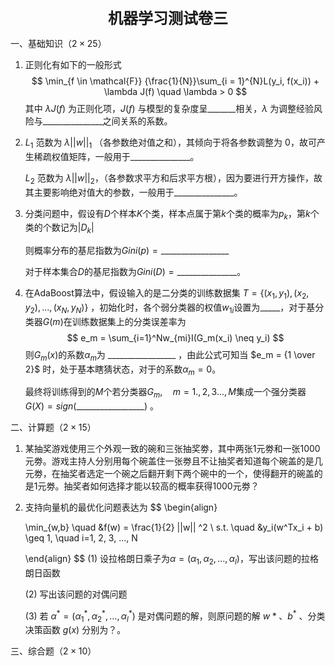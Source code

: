 <div align="center" style="font-size: 24px; font-weight: bold">机器学习测试卷三</div>

一、基础知识（$2 \times 25$）

1. 正则化有如下的一般形式
   $$
   \min_{f \in \mathcal{F}} {\frac{1}{N}}\sum_{i = 1}^{N}L(y_i, f(x_i)) + \lambda J(f) \quad \lambda > 0
   $$
   其中 $\lambda J(f)$ 为正则化项，$J(f)$ 与模型的复杂度呈$\_\_\_\_\_\_\_$相关，$\lambda$ 为调整经验风险与$\_\_\_\_\_\_\_\_\_\_\_\_\_\_\_$之间关系的系数。

2. $L_1$ 范数为 $\lambda ||w||_1$ （各参数绝对值之和），其倾向于将各参数调整为 $0$，故可产生稀疏权值矩阵，一般用于$\_\_\_\_\_\_\_\_\_\_\_\_\_\_\_$。

   $L_2$ 范数为 $\lambda ||w||_2$，（各参数求平方和后求平方根），因为要进行开方操作，故其主要影响绝对值大的参数，一般用于$\_\_\_\_\_\_\_\_\_\_\_\_\_\_\_$。

3. 分类问题中，假设有$D$个样本$K$个类，样本点属于第$k$个类的概率为$p_k$，第$k$个类的个数记为$|D_k|$

   则概率分布的基尼指数为$Gini(p) = \_\_\_\_\_\_\_\_\_\_\_\_\_\_\_\_\_$

    对于样本集合$D$的基尼指数为$Gini(D) = \_\_\_\_\_\_\_\_\_\_\_\_\_\_\_$。

4. 在AdaBoost算法中，假设输入的是二分类的训练数据集 $T = \{(x_1, y_1), (x_2, y_2), ..., (x_N, y_N)\}$ ，初始化时，各个弱分类器的权值$w_{1i}$设置为$\_\_\_\_\_$，对于基分类器$G(m)$在训练数据集上的分类误差率为
   $$
   e_m = \sum_{i=1}^Nw_{mi}I(G_m(x_i) \neq y_i)
   $$
   则$G_m(x)$的系数$\alpha_m$为 $\_\_\_\_\_\_\_\_\_\_\_\_\_\_\_\_\_$ ，由此公式可知当 $e_m = {1 \over 2}$ 时，处于基本瞎猜状态，对于的系数$\alpha_m = 0$。

   最终将训练得到的$M$个若分类器$G_m, \quad m =1.,2,3...,M$集成一个强分类器$G(X) = sign(\_\_\_\_\_\_\_\_\_\_\_\_\_\_\_\_\_)$ 。



二、计算题（$2 \times 15$）

1. 某抽奖游戏使用三个外观一致的碗和三张抽奖劵，其中两张1元劵和一张1000元劵。游戏主持人分别用每个碗盖住一张劵且不让抽奖者知道每个碗盖的是几元劵，在抽奖者选定一个碗之后翻开剩下两个碗中的一个，使得翻开的碗盖的是1元劵。抽奖者如何选择才能以较高的概率获得1000元劵？













2. 支持向量机的最优化问题表达为
   $$
   \begin{align}
   
   \min_{w,b} \quad &f(w) = \frac{1}{2} ||w|| ^2  \\
   s.t. \quad &y_i(w^Tx_i + b) \geq 1, \quad i=1, 2, 3, ..., N
   
   \end{align}
   $$
   $(1)$ 设拉格朗日乘子为$\alpha = (\alpha_1, \alpha_2, ..., \alpha_l)$，写出该问题的拉格朗日函数

   $(2)$ 写出该问题的对偶问题

   $(3)$  若 $\alpha^* = (\alpha_1^*, \alpha_2^*, ..., \alpha_l^*)$ 是对偶问题的解，则原问题的解 $w*、b^*$ 、分类决策函数 $g(x)$ 分别为？。

































三、综合题（$2 \times 10$）



